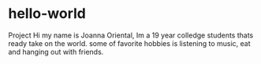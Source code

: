 # hello-world
Project
Hi my name is Joanna Oriental,
Im a 19 year colledge students thats ready take on the world.
some of favorite hobbies is listening to music, eat and hanging out with friends.
